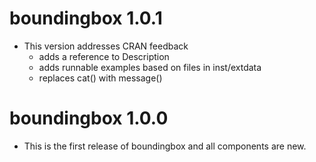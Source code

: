 # boundingbox 1.0.1

* This version addresses CRAN feedback
    -   adds a reference to Description
    -   adds runnable examples based on files in inst/extdata
    -   replaces cat() with message()

# boundingbox 1.0.0

* This is the first release of boundingbox and all components are new.
